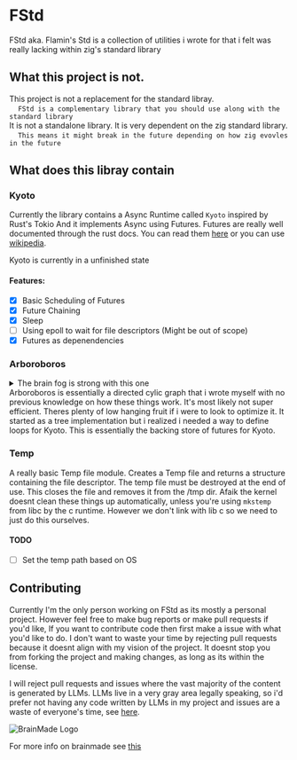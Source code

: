 # FStd
FStd aka. Flamin's Std is a collection of utilities i wrote for that i felt was really lacking within zig's standard library

## What this project is not.
This project is not a replacement for the standard libray.<br>
&nbsp;&nbsp;&nbsp;&nbsp;`FStd is a complementary library that you should use along with the standard library`<br>
It is not a standalone library. It is very dependent on the zig standard library.<br>
&nbsp;&nbsp;&nbsp;&nbsp;`This means it might break in the future depending on how zig evovles in the future`<br>

## What does this libray contain
### Kyoto
Currently the library contains a Async Runtime called `Kyoto` inspired by Rust's Tokio
And it implements Async using Futures. Futures are really well documented through the rust docs. 
You can read them [here](https://doc.rust-lang.org/std/future/trait.Future.html)
or you can use [wikipedia](https://en.wikipedia.org/wiki/Futures_and_promises).

Kyoto is currently in a unfinished state

#### Features:
- [x] Basic Scheduling of Futures
- [x] Future Chaining
- [x] Sleep
- [ ] Using epoll to wait for file descriptors (Might be out of scope)
- [x] Futures as depenendencies

### Arboroboros
<details>
<summary>The brain fog is strong with this one</summary>
A really weird tree implementation hallucinated by my brain to try and make kyoto futures be able to describe dependencies
Loops might be allowed in this implementation
So this is no longer a tree. It's a donut. [See](https://www.youtube.com/watch?v=9NlqYr6-TpA)
I would have called the module a donut. but i found someone calling it a Arboroboros
and i cant get it out of my head
I would credit them but their account no longer exists
</details>
Arboroboros is essentially a directed cylic graph that i wrote myself with no previous knowledge on how these things work. It's most likely not super efficient. Theres plenty of low hanging fruit if i were to look to optimize it. It started as a tree implementation but i realized i needed a way to define loops for Kyoto. This is essentially the backing store of futures for Kyoto.

### Temp
A really basic Temp file module. Creates a Temp file and returns a structure containing the file descriptor.
The temp file must be destroyed at the end of use. This closes the file and removes it from the /tmp dir.
Afaik the kernel doesnt clean these things up automatically,
unless you're using `mkstemp` from libc by the c runtime.
However we don't link with lib c so we need to just do this ourselves.

#### TODO
- [ ] Set the temp path based on OS

## Contributing
Currently I'm the only person working on FStd as its mostly a personal project. However feel free to make bug reports or make pull requests if you'd like, If you want to contribute code then first make a issue with what you'd like to do. I don't want to waste your time by rejecting pull requests because it doesnt align with my vision of the project. It doesnt stop you from forking the project and making changes, as long as its within the license.

I will reject pull requests and issues where the vast majority of the content is generated by LLMs. LLMs live in a very gray area legally speaking, so i'd prefer not having any code written by LLMs in my project and issues are a waste of everyone's time, see [here](https://daniel.haxx.se/blog/2024/01/02/the-i-in-llm-stands-for-intelligence/).

![BrainMade Logo](https://brainmade.org/black-logo.svg)

For more info on brainmade see [this](https://brainmade.org/)
